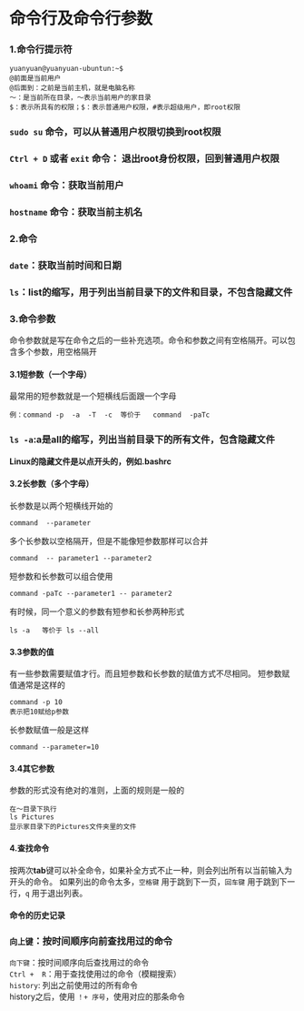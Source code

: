 # 命令行及命令行参数  
### 1.命令行提示符  
	yuanyuan@yuanyuan-ubuntun:~$
	@前面是当前用户
	@后面到：之前是当前主机，就是电脑名称
	～：是当前所在目录，～表示当前用户的家目录
	$：表示所具有的权限；$：表示普通用户权限，#表示超级用户，即root权限
### `sudo su` 命令，可以从普通用户权限切换到root权限  
### `Ctrl + D` 或者 `exit` 命令： 退出root身份权限，回到普通用户权限  
### `whoami` 命令：获取当前用户  
### `hostname` 命令：获取当前主机名  
### 2.命令    
### `date`：获取当前时间和日期  
### `ls`：list的缩写，用于列出当前目录下的文件和目录，不包含隐藏文件  
### 3.命令参数  
命令参数就是写在命令之后的一些补充选项。命令和参数之间有空格隔开。可以包含多个参数，用空格隔开  
#### 3.1短参数（一个字母）  
最常用的短参数就是一个短横线后面跟一个字母  

	例：command -p  -a  -T  -c  等价于   command  -paTc
### `ls -a`:a是all的缩写，列出当前目录下的所有文件，包含隐藏文件  
**Linux的隐藏文件是以点开头的，例如.bashrc**  
#### 3.2长参数（多个字母）  
长参数是以两个短横线开始的  

	command  --parameter
多个长参数以空格隔开，但是不能像短参数那样可以合并  

	command  -- parameter1 --parameter2
短参数和长参数可以组合使用

	command -paTc --parameter1 -- parameter2
有时候，同一个意义的参数有短参和长参两种形式

	ls -a   等价于 ls --all
#### 3.3参数的值  
有一些参数需要赋值才行。而且短参数和长参数的赋值方式不尽相同。
短参数赋值通常是这样的

	command -p 10
	表示把10赋给p参数
长参数赋值一般是这样

	command --parameter=10
#### 3.4其它参数  
参数的形式没有绝对的准则，上面的规则是一般的

	在～目录下执行
	ls Pictures
	显示家目录下的Pictures文件夹里的文件
	
#### 4.查找命令  
按两次**tab**键可以补全命令，如果补全方式不止一种，则会列出所有以当前输入为开头的命令。
如果列出的命令太多，`空格键` 用于跳到下一页，`回车键` 用于跳到下一行，`q` 用于退出列表。
####  命令的历史记录  
### `向上键`：按时间顺序向前查找用过的命令
`向下键`：按时间顺序向后查找用过的命令  
`Ctrl +  R`：用于查找使用过的命令（模糊搜索）  
`history`: 列出之前使用过的所有命令  
history之后，使用 `！+ 序号`，使用对应的那条命令  


	



